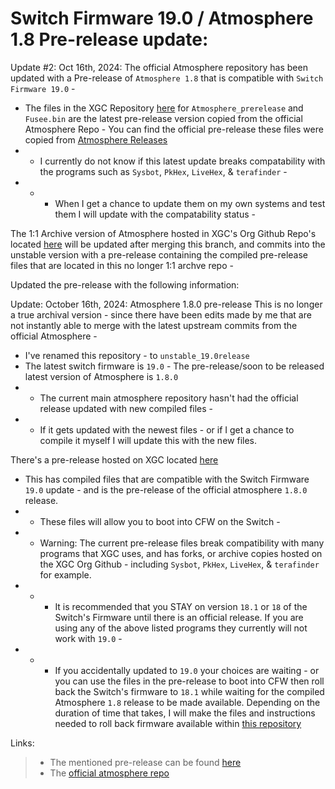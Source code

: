# Switch Firmware 19.0 / Atmosphere 1.8 Pre-release update: 

Update #2: Oct 16th, 2024: 
The official Atmosphere repository has been updated with a Pre-release of ``Atmosphere 1.8`` that is compatible with ``Switch Firmware 19.0`` - 
* The files in the XGC Repository [here](https://github.com/Xieons-Gaming-Corner/Atmosphere_XGC_unstable_19.0release/tree/Xieon-patch-1/19.0support_prerelease_build) for ``Atmosphere_prerelease`` and ``Fusee.bin`` are the latest pre-release version copied from the official Atmosphere Repo - You can find the official pre-release these files were copied from [Atmosphere Releases](https://github.com/Atmosphere-NX/Atmosphere/releases)
* * I currently do not know if this latest update breaks compatability with the programs such as ``Sysbot``, ``PkHex``, ``LiveHex``, & ``terafinder`` - 
* * * When I get a chance to update them on my own systems and test them I will update with the compatability status - 

The 1:1 Archive version of Atmosphere hosted in XGC's Org Github Repo's located [here](https://github.com/Xieons-Gaming-Corner/Atmosphere_XGC_unstable_19.0release/releases) will be updated after merging this branch, and commits into the unstable version with a pre-release containing the compiled pre-release files that are located in this no longer 1:1 archve repo - 


Updated the pre-release with the following information: 

Update: October 16th, 2024: Atmosphere 1.8.0 pre-release 
This is no longer a true archival version - since there have been edits made by me that are not instantly able to merge with the latest upstream commits from the official Atmosphere - 
* I've renamed this repository - to ``unstable_19.0release``  
* The latest switch firmware is ``19.0`` - The pre-release/soon to be released latest version of Atmosphere is ``1.8.0``
* * The current main atmosphere repository hasn't had the official release updated with new compiled files - 
* * If it gets updated with the newest files - or if I get a chance to compile it myself I will update this with the new files.

There's a pre-release hosted on XGC located [here](https://github.com/Xieons-Gaming-Corner/Atmosphere_XGC_unstable_19.0release/releases)
* This has compiled files that are compatible with the Switch Firmware ``19.0`` update - and is the pre-release of the official atmosphere ``1.8.0`` release. 
* * These files will allow you to boot into CFW on the Switch - 
* * Warning: The current pre-release files break compatibility with many programs that XGC uses, and has forks, or archive copies hosted on the XGC Org Github - including ``Sysbot``, ``PkHex``, ``LiveHex``, & ``terafinder`` for example. 
* * * It is recommended that you STAY on version ``18.1`` or ``18`` of the Switch's Firmware until there is an official release. If you are using any of the above listed programs they currently will not work with ``19.0`` - 
* * * If you accidentally updated to ``19.0`` your choices are waiting - or you can use the files in the pre-release to boot into CFW then roll back the Switch's firmware to ``18.1`` while waiting for the compiled Atmosphere ``1.8`` release to be made available. Depending on the duration of time that takes, I will make the files and instructions needed to roll back firmware available within [this repository](https://github.com/Xieons-Gaming-Corner/Atmosphere_XGC_unstable_19.0release)

Links:
> * The mentioned pre-release can be found [here](https://github.com/Xieons-Gaming-Corner/Atmosphere_XGC_unstable_19.0release/releases/tag/switch19support-pre-release) 
> * The [official atmosphere repo](https://github.com/Atmosphere-NX/Atmosphere)

